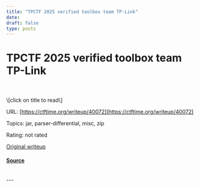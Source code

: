 ```yaml
---
title: "TPCTF 2025 verified toolbox team TP-Link"
date: 
draft: false
type: posts
---
```

# TPCTF 2025 verified toolbox team TP-Link

<br/>

<br/>
\[click on title to read\]

URL: [https://ctftime.org/writeup/40072](https://ctftime.org/writeup/40072)

Topics: jar, parser-differential, misc, zip 

Rating: not rated

[Original writeup](https://ouuan.moe/post/2025/03/tpctf-2025#verified-toolbox-1-solve)

#### [Source](https://ctftime.org/writeup/40072)

<br/>
---
